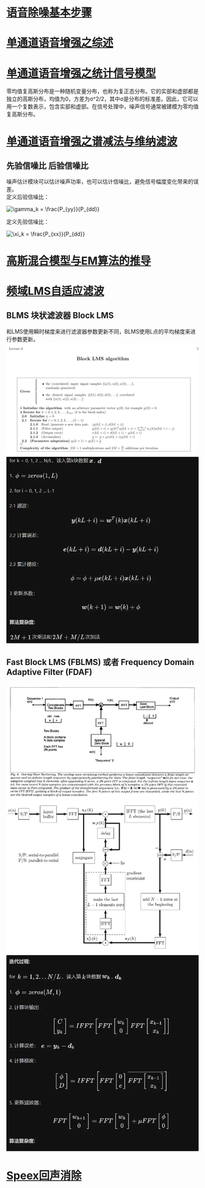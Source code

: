 # [语音除噪基本步骤](https://www.jianshu.com/p/56a2bc83a242)  
# [单通道语音增强之综述](https://www.jianshu.com/p/26e24bbc2358)  
# [单通道语音增强之统计信号模型](https://www.jianshu.com/p/b25b3e78dc34) 


零均值复高斯分布是一种随机变量分布，也称为复正态分布。它的实部和虚部都是独立的高斯分布，均值为0，方差为σ^2/2，其中σ是分布的标准差。因此，它可以用一个复数表示，包含实部和虚部。在信号处理中，噪声信号通常被建模为零均值复高斯分布。



# [单通道语音增强之谱减法与维纳滤波](https://www.jianshu.com/p/ecfd21a20f5b)  
## 先验信噪比 后验信噪比 
噪声估计模块可以估计噪声功率，也可以估计信噪比，避免信号幅度变化带来的误差。  
定义后验信噪比：

![\gamma_k = \frac{P_{yy}}{P_{dd}}](https://math.jianshu.com/math?formula=%5Cgamma_k%20%3D%20%5Cfrac%7BP_%7Byy%7D%7D%7BP_%7Bdd%7D%7D)

定义先验信噪比：

![\xi_k = \frac{P_{xx}}{P_{dd}}](https://math.jianshu.com/math?formula=%5Cxi_k%20%3D%20%5Cfrac%7BP_%7Bxx%7D%7D%7BP_%7Bdd%7D%7D)
# [高斯混合模型与EM算法的推导](https://www.jianshu.com/p/c990abda8059)  
# [频域LMS自适应滤波](https://www.jianshu.com/p/e4ee7b6496e1)    
## BLMS 块状滤波器   Block LMS
和LMS使用瞬时梯度来进行滤波器参数更新不同，BLMS使用L点的平均梯度来进行参数更新。
![image](https://raw.githubusercontent.com/andyye1999/image-hosting/master/20220524/image.37jx8w8a5mq0.webp)    
![image](https://raw.githubusercontent.com/andyye1999/image-hosting/master/20220524/image.d0wgtle87hc.webp)
## Fast Block LMS (FBLMS) 或者 Frequency Domain Adaptive Filter (FDAF)  
![image](https://raw.githubusercontent.com/andyye1999/image-hosting/master/20220524/image.43gwee6l69u0.webp)  
![image](https://raw.githubusercontent.com/andyye1999/image-hosting/master/20220524/image.3z86kajpika0.webp)  
![image](https://raw.githubusercontent.com/andyye1999/image-hosting/master/20220524/image.1t2ytkir8ds0.webp)
# [Speex回声消除](https://www.jianshu.com/p/f2fc2ff2d70d)